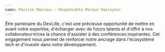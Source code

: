 ```yaml
---
name: Pauline Méplaux – Responsable Marque Employeur
---
```


Être partenaire du DevLille, c'est une précieuse opportunité de mettre en avant notre expertise, d'échanger avec de futurs talents et d'offrir à nos collaborateur·trices la chance d'assister à des conférences inspirantes. Cet engagement nous permet de renforcer notre ancrage dans l'écosystème tech et d'investir dans notre développement.
